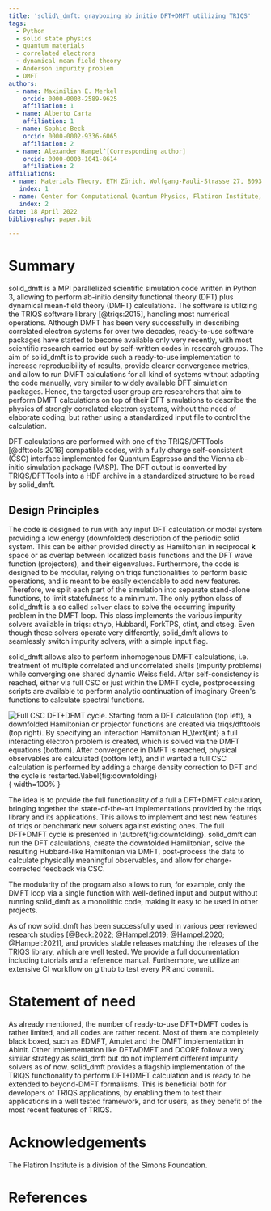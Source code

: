 ```yaml
---
title: 'solid\_dmft: grayboxing ab initio DFT+DMFT utilizing TRIQS'
tags:
  - Python
  - solid state physics
  - quantum materials
  - correlated electrons
  - dynamical mean field theory
  - Anderson impurity problem
  - DMFT
authors:
  - name: Maximilian E. Merkel
    orcid: 0000-0003-2589-9625
    affiliation: 1
  - name: Alberto Carta
    affiliation: 1
  - name: Sophie Beck
    orcid: 0000-0002-9336-6065
    affiliation: 2
  - name: Alexander Hampel^[Corresponding author]
    orcid: 0000-0003-1041-8614
    affiliation: 2
affiliations:
 - name: Materials Theory, ETH Zürich, Wolfgang-Pauli-Strasse 27, 8093 Zürich, Switzerland
   index: 1
 - name: Center for Computational Quantum Physics, Flatiron Institute, 162 5th Avenue, New York, NY 10010, USA
   index: 2
date: 18 April 2022
bibliography: paper.bib

---
```



# Summary

solid\_dmft is a MPI parallelized scientific simulation code written in Python 3, allowing to perform ab-initio density functional theory (DFT) plus dynamical mean-field theory (DMFT) calculations.
The software is utilizing the TRIQS software library [@triqs:2015], handling most numerical operations.
Although DMFT has been very successfully in describing correlated electron systems for over two decades, ready-to-use software packages have started to become available only very recently, with most scientific research carried out by self-written codes in research groups.
The aim of solid\_dmft is to provide such a ready-to-use implementation to increase reproducibility of results, provide clearer convergence metrics, and allow to run DMFT calculations for all kind of systems without adapting the code manually, very similar to widely available DFT simulation packages.
Hence, the targeted user group are researchers that aim to perform DMFT calculations on top of their DFT simulations to describe the physics of strongly correlated electron systems, without the need of elaborate coding, but rather using a standardized input file to control the calculation.

DFT calculations are performed with one of the TRIQS/DFTTools [@dfttools:2016] compatible codes, with a fully charge self-consistent (CSC) interface implemented for Quantum Espresso and the Vienna ab-initio simulation package (VASP).
The DFT output is converted by TRIQS/DFTTools into a HDF archive in a standardized structure to be read by solid_dmft.

## Design Principles

The code is designed to run with any input DFT calculation or model system providing a low energy (downfolded) description of the periodic solid system.
This can be either provided directly as Hamiltonian in reciprocal $\mathbf{k}$ space or as overlap between localized basis functions and the DFT wave function (projectors), and their eigenvalues.
Furthermore, the code is designed to be modular, relying on triqs functionalities to perform basic operations, and is meant to be easily extendable to add new features.
Therefore, we split each part of the simulation into separate stand-alone functions, to limit statefulness to a minimum.
The only python class of solid\_dmft is a so called `solver` class to solve the occurring impurity problem in the DMFT loop.
This class implements the various impurity solvers available in triqs: cthyb, HubbardI, ForkTPS, ctint, and ctseg.
Even though these solvers operate very differently, solid\_dmft allows to seamlessly switch impurity solvers, with a simple input flag.

solid\_dmft allows also to perform inhomogenous DMFT calculations, i.e. treatment of multiple correlated and uncorrelated shells (impurity problems) while converging one shared dynamic Weiss field.
After self-consistency is reached, either via full CSC or just within the DMFT cycle, postprocessing scripts are available to perform analytic continuation of imaginary Green's functions to calculate spectral functions.

![Full CSC DFT+DFMT cycle. Starting from a DFT calculation (top left), a downfolded Hamiltonian or projector functions are created via triqs/dfttools (top right). By specifying an interaction Hamiltonian $H_\text{int}$ a full interacting electron problem is created, which is solved via the DMFT equations (bottom). After convergence in DMFT is reached, physical observables are calculated (bottom left), and if wanted a full CSC calculation is performed by adding a charge density correction to DFT and the cycle is restarted.\label{fig:downfolding}](downfolding.png){ width=100% }

The idea is to provide the full functionality of a full a DFT+DMFT calculation, bringing together the state-of-the-art implementations provided by the triqs library and its applications.
This allows to implement and test new features of triqs or benchmark new solvers against existing ones.
The full DFT+DMFT cycle is presented in \autoref{fig:downfolding}.
solid\_dmft can run the DFT calculations, create the downfolded Hamiltonian, solve the resulting Hubbard-like Hamiltonian via DMFT, post-process the data to calculate physically meaningful observables, and allow for charge-corrected feedback via CSC.

The modularity of the program also allows to run, for example, only the DMFT loop via a single function with well-defined input and output without running solid_dmft as a monolithic code, making it easy to be used in other projects.

As of now solid\_dmft has been successfully used in various peer reviewed research studies [@Beck:2022; @Hampel:2019; @Hampel:2020; @Hampel:2021], and provides stable releases matching the releases of the TRIQS library, which are well tested.
We provide a full documentation including tutorials and a reference manual. Furthermore, we utilize an extensive CI workflow on github to test every PR and commit.


# Statement of need

As already mentioned, the number of ready-to-use DFT+DMFT codes is rather limited, and all codes are rather recent.
Most of them are completely black boxed, such as EDMFT, Amulet and the DMFT implementation in Abinit.
Other implementation like DFTwDMFT and DCORE follow a very similar strategy as solid\_dmft but do not implement different impurity solvers as of now.
solid\_dmft provides a flagship implementation of the TRIQS functionality to perform DFT+DMFT calculation and is ready to be extended to beyond-DMFT formalisms.
This is beneficial both for developers of TRIQS applications, by enabling them to test their applications in a well tested framework, and for users, as they benefit of the most recent features of TRIQS.

# Acknowledgements

The Flatiron Institute is a division of the Simons Foundation.

# References
